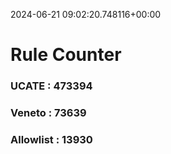 2024-06-21 09:02:20.748116+00:00
# Rule Counter 
 ### UCATE : 473394

 ### Veneto : 73639

 ### Allowlist : 13930